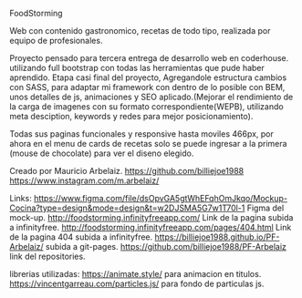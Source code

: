 FoodStorming

Web con contenido gastronomico, recetas de todo tipo, realizada por equipo de profesionales.

Proyecto pensado para tercera entrega de desarrollo web en coderhouse.
utilizando full bootstrap con todas las herramientas que pude haber aprendido.
Etapa casi final del proyecto, Agregandole estructura cambios con SASS, para adaptar mi framework con dentro de lo posible con BEM, unos detalles de js, animaciones y SEO aplicado.(Mejorar el rendimiento de la carga de imagenes con su formato correspondiente(WEPB), utilizando meta desciption, keywords y redes para mejor posicionamiento).

Todas sus paginas funcionales y responsive hasta moviles 466px, por ahora en el menu de cards de recetas solo se puede ingresar a la primera (mouse de chocolate) para ver el diseno elegido. 

Creado por Mauricio Arbelaiz.
https://github.com/billiejoe1988
https://www.instagram.com/m.arbelaiz/


Links:
https://www.figma.com/file/dsOpvGA5gtWhEFqhOmJkqo/Mockup-Cocina?type=design&mode=design&t=w2DJSMA5G7w1T70l-1 Figma del mock-up.
http://foodstorming.infinityfreeapp.com/ Link de la pagina subida a infinityfree.
http://foodstorming.infinityfreeapp.com/pages/404.html Link de la pagina 404 subida a infinityfree.
https://billiejoe1988.github.io/PF-Arbelaiz/ subida a git-pages.
https://github.com/billiejoe1988/PF-Arbelaiz link del repositories.

librerias utilizadas:
https://animate.style/ para animacion en titulos.
https://vincentgarreau.com/particles.js/ para fondo de particulas js.
